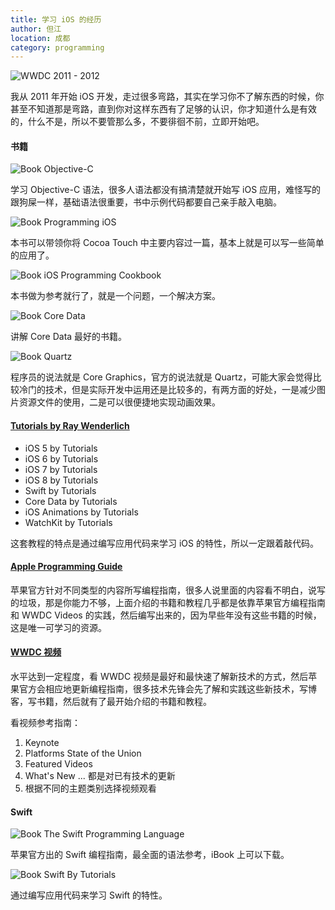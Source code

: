 ```yaml
---
title: 学习 iOS 的经历
author: 但江
location: 成都
category: programming
---
```


![WWDC 2011 - 2012](/images/wwdc-2011-2012.jpg)

我从 2011 年开始 iOS 开发，走过很多弯路，其实在学习你不了解东西的时候，你甚至不知道那是弯路，直到你对这样东西有了足够的认识，你才知道什么是有效的，什么不是，所以不要管那么多，不要徘徊不前，立即开始吧。

#### 书籍

![Book Objective-C](/images/book-objective-c.jpg)

学习 Objective-C 语法，很多人语法都没有搞清楚就开始写 iOS 应用，难怪写的跟狗屎一样，基础语法很重要，书中示例代码都要自己亲手敲入电脑。

![Book Programming iOS](/images/book-programming-ios.jpg)

本书可以带领你将 Cocoa Touch 中主要内容过一篇，基本上就是可以写一些简单的应用了。

![Book iOS Programming Cookbook](/images/book-ios-programming-cookbook.jpg)

本书做为参考就行了，就是一个问题，一个解决方案。

![Book Core Data](/images/book-core-data.jpg)

讲解 Core Data 最好的书籍。

![Book Quartz](/images/book-quartz.jpg)

程序员的说法就是 Core Graphics，官方的说法就是 Quartz，可能大家会觉得比较冷门的技术，但是实际开发中运用还是比较多的，有两方面的好处，一是减少图片资源文件的使用，二是可以很便捷地实现动画效果。

#### [Tutorials by Ray Wenderlich][1]

* iOS 5 by Tutorials
* iOS 6 by Tutorials
* iOS 7 by Tutorials
* iOS 8 by Tutorials
* Swift by Tutorials
* Core Data by Tutorials
* iOS Animations by Tutorials
* WatchKit by Tutorials

这套教程的特点是通过编写应用代码来学习 iOS 的特性，所以一定跟着敲代码。

#### [Apple Programming Guide][2]

苹果官方针对不同类型的内容所写编程指南，很多人说里面的内容看不明白，说写的垃圾，那是你能力不够，上面介绍的书籍和教程几乎都是依靠苹果官方编程指南和 WWDC Videos 的实践，然后编写出来的，因为早些年没有这些书籍的时候，这是唯一可学习的资源。

#### [WWDC 视频][3]

水平达到一定程度，看 WWDC 视频是最好和最快速了解新技术的方式，然后苹果官方会相应地更新编程指南，很多技术先锋会先了解和实践这些新技术，写博客，写书籍，然后就有了最开始介绍的书籍和教程。

看视频参考指南：

1. Keynote
2. Platforms State of the Union
3. Featured Videos
4. What's New ... 都是对已有技术的更新
5. 根据不同的主题类别选择视频观看

#### Swift

![Book The Swift Programming Language](/images/book-the-swift-programming-language.jpg)

苹果官方出的 Swift 编程指南，最全面的语法参考，iBook 上可以下载。

![Book Swift By Tutorials](/images/book-swift-by-tutorials.jpg)

通过编写应用代码来学习 Swift 的特性。

[1]: http://www.raywenderlich.com/store
[2]: https://developer.apple.com/library/ios/navigation/
[3]: https://developer.apple.com/videos
